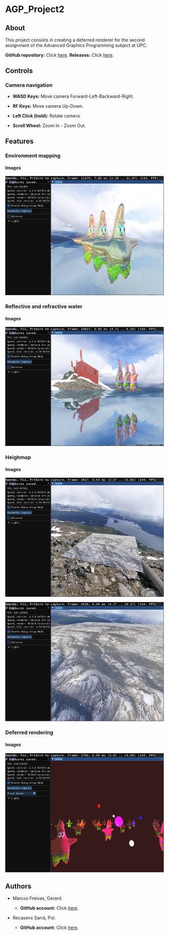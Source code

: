 # AGP_Project2

## About

This project consists in creating a deferred renderer for the second assignment of the Advanced Graphics Programming subject at UPC.

**GitHub repository:** Click [here](https://github.com/vsRushy/AGP_Project2).
**Releases:** Click [here](https://github.com/vsRushy/AGP_Project2/releases).

## Controls

### Camera navigation

- **WASD Keys:** Move camera Forward-Left-Backward-Right.

- **RF Keys:** Move camera Up-Down.

- **Left Click (hold):** Rotate camera.

- **Scroll Wheel:** Zoom In - Zoom Out.

## Features

### Environment mapping

#### Images

![Environment mapping](https://github.com/vsRushy/AGP_Project2/blob/main/docs/Environment_Mapping.jpg "Environment mapping")

### Reflective and refractive water

#### Images

![Reflective and refractive water](https://github.com/vsRushy/AGP_Project2/blob/main/docs/ReflectiveRefractive_Water.jpg "Reflective and refractive water")

### Heighmap

#### Images

![Heightmap 1](https://github.com/vsRushy/AGP_Project2/blob/main/docs/Heightmap_1.jpg "Heightmap 1")

![Heightmap 2](https://github.com/vsRushy/AGP_Project2/blob/main/docs/Heightmap_2.jpg "Heightmap 2")

### Deferred rendering

#### Images

![Deferred Rendering](https://github.com/vsRushy/AGP_Project2/blob/main/docs/Deferred_Rendering.jpg "Deferred Rendering")

## Authors

- Marcos Freixas, Gerard.
  - **GitHub account:** Click [here](https://github.com/vsRushy).

- Recasens Sarrà, Pol.
  - **GitHub account:** Click [here](https://github.com/PolRecasensSarra).
